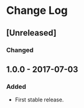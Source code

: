 # Change Log

## [Unreleased]
### Changed


## 1.0.0 - 2017-07-03
### Added
- First stable release.
